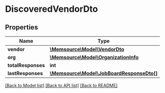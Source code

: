# DiscoveredVendorDto

## Properties
Name | Type | Description | Notes
------------ | ------------- | ------------- | -------------
**vendor** | [**\Memsource\Model\VendorDto**](VendorDto.md) |  | [optional] 
**org** | [**\Memsource\Model\OrganizationInfo**](OrganizationInfo.md) |  | [optional] 
**totalResponses** | **int** |  | [optional] 
**lastResponses** | [**\Memsource\Model\JobBoardResponseDto[]**](JobBoardResponseDto.md) |  | [optional] 

[[Back to Model list]](../README.md#documentation-for-models) [[Back to API list]](../README.md#documentation-for-api-endpoints) [[Back to README]](../README.md)


